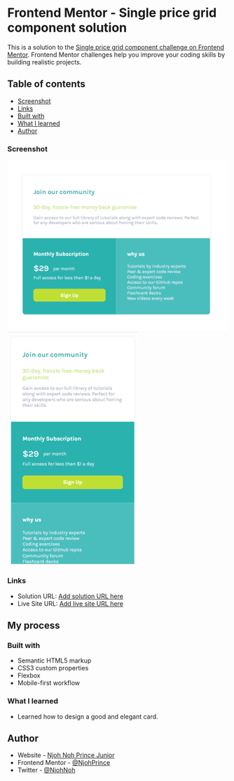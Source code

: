# Frontend Mentor - Single price grid component solution

This is a solution to the [Single price grid component challenge on Frontend Mentor](https://www.frontendmentor.io/challenges/single-price-grid-component-5ce41129d0ff452fec5abbbc). Frontend Mentor challenges help you improve your coding skills by building realistic projects. 

## Table of contents

  - [Screenshot](#screenshot)
  - [Links](#links)
  - [Built with](#built-with)
  - [What I learned](#what-i-learned)
  - [Author](#author)

### Screenshot

![](./images/desktop.PNG)
![](./images/mobile.PNG)

### Links

- Solution URL: [Add solution URL here](https://your-solution-url.com)
- Live Site URL: [Add live site URL here](https://your-live-site-url.com)

## My process

### Built with

- Semantic HTML5 markup
- CSS3 custom properties
- Flexbox
- Mobile-first workflow

### What I learned

- Learned how to design a good and elegant card.

## Author

- Website - [Njoh Noh Prince Junior](https://www.github.com/NNPJCodes)
- Frontend Mentor - [@NjohPrince](https://www.frontendmentor.io/profile/NjohPrince)
- Twitter - [@NjohNoh](https://www.twitter.com/NjohNoh)
